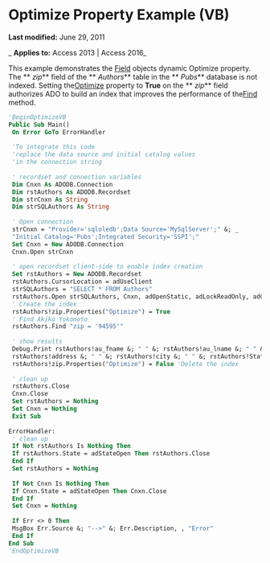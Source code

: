 
# Optimize Property Example (VB)

 **Last modified:** June 29, 2011

 _ **Applies to:** Access 2013 | Access 2016_

This example demonstrates the [Field](1dbd535e-48ad-a5c8-a1b2-6776c1e3e19d.md) objects dynamic Optimize property. The ** _zip_** field of the ** _Authors_** table in the ** _Pubs_** database is not indexed. Setting the[Optimize](2253b052-2d8a-f6f0-f8b8-f56e79d243de.md) property to **True** on the ** _zip_** field authorizes ADO to build an index that improves the performance of the[Find](a7cc9ceb-fdb9-73e2-8328-70b174f93cda.md) method.




```vb
'BeginOptimizeVB 
Public Sub Main() 
 On Error GoTo ErrorHandler 
 
 'To integrate this code 
 'replace the data source and initial catalog values 
 'in the connection string 
 
 ' recordset and connection variables 
 Dim Cnxn As ADODB.Connection 
 Dim rstAuthors As ADODB.Recordset 
 Dim strCnxn As String 
 Dim strSQLAuthors As String 
 
 ' Open connection 
 strCnxn = "Provider='sqloledb';Data Source='MySqlServer';" &; _ 
 "Initial Catalog='Pubs';Integrated Security='SSPI';" 
 Set Cnxn = New ADODB.Connection 
 Cnxn.Open strCnxn 
 
 ' open recordset client-side to enable index creation 
 Set rstAuthors = New ADODB.Recordset 
 rstAuthors.CursorLocation = adUseClient 
 strSQLAuthors = "SELECT * FROM Authors" 
 rstAuthors.Open strSQLAuthors, Cnxn, adOpenStatic, adLockReadOnly, adCmdText 
 ' Create the index 
 rstAuthors!zip.Properties("Optimize") = True 
 ' Find Akiko Yokomoto 
 rstAuthors.Find "zip = '94595'" 
 
 ' show results 
 Debug.Print rstAuthors!au_fname &; " " &; rstAuthors!au_lname &; " " &; _ 
 rstAuthors!address &; " " &; rstAuthors!city &; " " &; rstAuthors!State 
 rstAuthors!zip.Properties("Optimize") = False 'Delete the index 
 
 ' clean up 
 rstAuthors.Close 
 Cnxn.Close 
 Set rstAuthors = Nothing 
 Set Cnxn = Nothing 
 Exit Sub 
 
ErrorHandler: 
 ' clean up 
 If Not rstAuthors Is Nothing Then 
 If rstAuthors.State = adStateOpen Then rstAuthors.Close 
 End If 
 Set rstAuthors = Nothing 
 
 If Not Cnxn Is Nothing Then 
 If Cnxn.State = adStateOpen Then Cnxn.Close 
 End If 
 Set Cnxn = Nothing 
 
 If Err <> 0 Then 
 MsgBox Err.Source &; "-->" &; Err.Description, , "Error" 
 End If 
End Sub 
'EndOptimizeVB 

```

